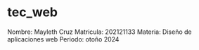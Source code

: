 # tec_web
Nombre: Mayleth Cruz
Matricula: 202121133
Materia: Diseño de aplicaciones web
Periodo: otoño 2024
